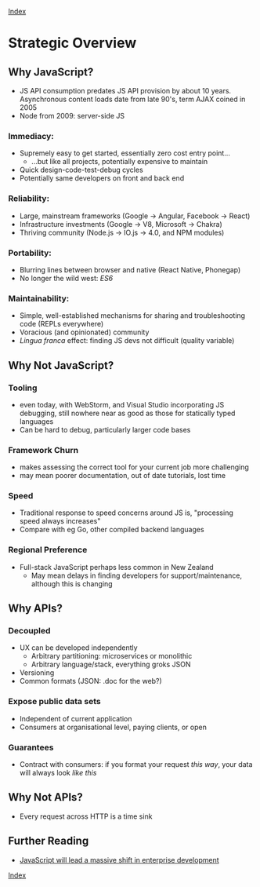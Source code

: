 [ Index ](../syllabus.md)

# Strategic Overview

## Why JavaScript?

* JS API consumption predates JS API provision by about 10 years. Asynchronous content loads date from late 90's, term AJAX coined in 2005
* Node from 2009: server-side JS

### Immediacy:
* Supremely easy to get started, essentially zero cost entry point...
  * ...but like all projects, potentially expensive to maintain
* Quick design-code-test-debug cycles
* Potentially same developers on front and back end

### Reliability:
* Large, mainstream frameworks (Google -> Angular, Facebook -> React)
* Infrastructure investments (Google -> V8, Microsoft -> Chakra)
* Thriving community (Node.js -> IO.js -> 4.0, and NPM modules)

### Portability:
* Blurring lines between browser and native (React Native, Phonegap)
* No longer the wild west: *ES6*

### Maintainability:
* Simple, well-established mechanisms for sharing and troubleshooting code (REPLs everywhere)
* Voracious (and opinionated) community
* _Lingua franca_ effect: finding JS devs not difficult (quality variable)
 

## Why Not JavaScript?

### Tooling 
* even today, with WebStorm, and Visual Studio incorporating JS debugging, still nowhere near as good as those for statically typed languages
* Can be hard to debug, particularly larger code bases

### Framework Churn
* makes assessing the correct tool for your current job more challenging
* may mean poorer documentation, out of date tutorials, lost time

### Speed
* Traditional response to speed concerns around JS is, "processing speed always increases"
* Compare with eg Go, other compiled backend languages

### Regional Preference
* Full-stack JavaScript perhaps less common in New Zealand
  * May mean delays in finding developers for support/maintenance, although this is changing


## Why APIs?

### Decoupled
* UX can be developed independently
  * Arbitrary partitioning: microservices or monolithic
  * Arbitrary language/stack, everything groks JSON
* Versioning
* Common formats (JSON: .doc for the web?)

### Expose public data sets
* Independent of current application
* Consumers at organisational level, paying clients, or open

### Guarantees
* Contract with consumers: if you format your request _this way_, your data will always look _like this_


## Why Not APIs?
* Every request across HTTP is a time sink

## Further Reading

* [JavaScript will lead a massive shift in enterprise development](http://www.infoworld.com/article/2907190/javascript/javascript-will-lead-a-massive-shift-in-enterprise-development.html)

[ Index ](../syllabus.md)
